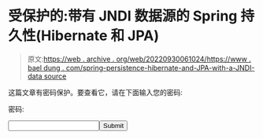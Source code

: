 # 受保护的:带有 JNDI 数据源的 Spring 持久性(Hibernate 和 JPA)

> 原文:[https://web . archive . org/web/20220930061024/https://www . bael dung . com/spring-persistence-hibernate-and-JPA-with-a-JNDI-data source](https://web.archive.org/web/20220930061024/https://www.baeldung.com/spring-persistence-hibernate-and-jpa-with-a-jndi-datasource)

<form class="protected-post-form" action="https://web.archive.org/web/20210303055623/https://www.baeldung.com/wp-login.php?action=postpass" method="post">

这篇文章有密码保护。要查看它，请在下面输入您的密码:

<label for="pwbox-14014">密码:</label>

<input name="post_password" id="pwbox-14014" type="password" size="20"><input type="submit" name="Submit" class="btn btn-primary" value="Submit"></form>
